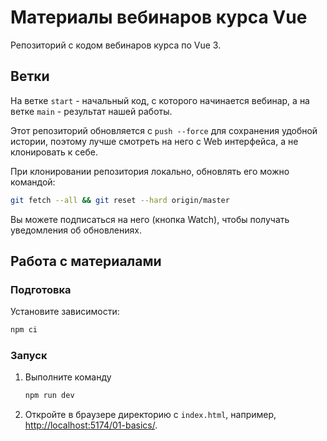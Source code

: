 # Материалы вебинаров курса Vue

Репозиторий с кодом вебинаров курса по Vue 3.

## Ветки

На ветке `start` - начальный код, с которого начинается вебинар, а на ветке `main` - результат нашей работы.

Этот репозиторий обновляется с `push --force` для сохранения удобной истории, поэтому лучше смотреть на него с Web интерфейса, а не клонировать к себе.

При клонировании репозитория локально, обновлять его можно командой:

```bash
git fetch --all && git reset --hard origin/master
```

Вы можете подписаться на него (кнопка Watch), чтобы получать уведомления об обновлениях.

## Работа с материалами

### Подготовка  

Установите зависимости:
```sh
npm ci
```

### Запуск

1.  Выполните команду
    ```sh
    npm run dev
    ```
2. Откройте в браузере директорию с `index.html`, например, [http://localhost:5174/01-basics/](http://localhost:5174/01-basics/).
